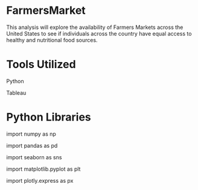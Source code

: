 # FarmersMarket
This analysis will explore the availability of Farmers Markets across the United States to see if individuals across the country have equal access to healthy and nutritional food sources.

# Tools Utilized
Python 

Tableau 

# Python Libraries 
import numpy as np

import pandas as pd

import seaborn as sns

import matplotlib.pyplot as plt

import plotly.express as px
